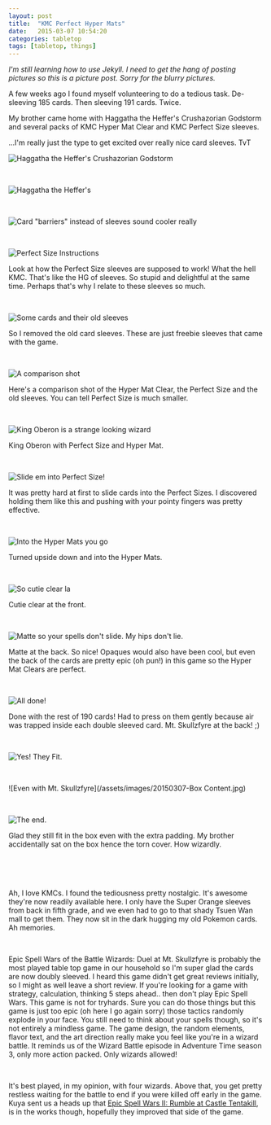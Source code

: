 ```yaml
---
layout: post
title:  "KMC Perfect Hyper Mats"
date:   2015-03-07 10:54:20
categories: tabletop
tags: [tabletop, things]
---
```


<i>I'm still learning how to use Jekyll. I need to get the hang of posting pictures so this is a picture post. Sorry for the blurry pictures. </i>

A few weeks ago I found myself volunteering to do a tedious task. De-sleeving 185 cards. Then sleeving 191 cards. Twice.

My brother came home with Haggatha the Heffer's Crushazorian Godstorm and several packs of KMC Hyper Mat Clear and KMC Perfect Size sleeves.  

...I'm really just the type to get excited over really nice card sleeves. TvT

![Haggatha the Heffer's Crushazorian Godstorm](/assets/images/20150307-HaggathaSpell.jpg)

<br>

![Haggatha the Heffer's](/assets/images/20150307-Haggatha.jpg)

<br>

![Card "barriers" instead of sleeves sound cooler really](/assets/images/20150307-KMCSleeves.jpg)

<br>

![Perfect Size Instructions](/assets/images/20150307-PerfectSizeInstructions.jpg)

Look at how the Perfect Size sleeves are supposed to work! What the hell KMC. That's like the HG of sleeves. So stupid and delightful at the same time. Perhaps that's why I relate to these sleeves so much. 

<br>

![Some cards and their old sleeves](/assets/images/20150307-Desleeving.jpg)

So I removed the old card sleeves. These are just freebie sleeves that came with the game. 

<br>

![A comparison shot](/assets/images/20150307-SleevesComparisonShot.jpg)

Here's a comparison shot of the Hyper Mat Clear, the Perfect Size and the old sleeves. You can tell Perfect Size is much smaller.

<br>

![King Oberon is a strange looking wizard](/assets/images/20150307-OberonSleeves.jpg)

King Oberon with Perfect Size and Hyper Mat.

<br>

![Slide em into Perfect Size!](/assets/images/20150307-PerfectSizeSleeving.jpg)

It was pretty hard at first to slide cards into the Perfect Sizes. I discovered holding them like this and pushing with your pointy fingers was pretty effective.

<br>

![Into the Hyper Mats you go](/assets/images/20150307-HyperMatSleeving.jpg)

Turned upside down and into the Hyper Mats.

<br>

![So cutie clear la](/assets/images/20150307-FrontSleeved.jpg)

Cutie clear at the front.

<br>

![Matte so your spells don't slide. My hips don't lie.](/assets/images/20150307-BackSleeved.jpg)

Matte at the back. So nice! Opaques would also have been cool, but even the back of the cards are pretty epic (oh pun!) in this game so the Hyper Mat Clears are perfect. 

<br>

![All done!](/assets/images/20150307-AllSleeved.jpg)

Done with the rest of 190 cards! Had to press on them gently because air was trapped inside each double sleeved card. Mt. Skullzfyre at the back! ;)

<br>

![Yes! They Fit. ](/assets/images/20150307-Cards.jpg)

<br>

![Even with Mt. Skullzfyre](/assets/images/20150307-Box Content.jpg)

<br>

![The end.](/assets/images/20150307-ClosedBox.jpg)


Glad they still fit in the box even with the extra padding. My brother accidentally sat on the box hence the torn cover. How wizardly.  

<br>  

<br>  

<br>  

Ah, I love KMCs. I found the tediousness pretty nostalgic. It's awesome they're now readily available here. I only have the Super Orange sleeves from back in fifth grade, and we even had to go to that shady Tsuen Wan mall to get them. They now sit in the dark hugging my old Pokemon cards. Ah memories.   

<br>

Epic Spell Wars of the Battle Wizards: Duel at Mt. Skullzfyre is probably the most played table top game in our household so I'm super glad the cards are now doubly sleeved. I heard this game didn't get great reviews initially, so I might as well leave a short review. If you're looking for a game with strategy, calculation, thinking 5 steps ahead.. then don't play Epic Spell Wars. This game is not for tryhards. Sure you can do those things but this game is just too epic (oh here I go again sorry) those tactics randomly explode in your face. You still need to think about your spells though, so it's not entirely a mindless game. The game design, the random elements, flavor text, and the art direction really make you feel like you're in a wizard battle. It reminds us of the Wizard Battle episode in Adventure Time season 3, only more action packed. Only wizards allowed!  

<br>

It's best played, in my opinion, with four wizards. Above that, you get pretty restless waiting for the battle to end if you were killed off early in the game. Kuya sent us a heads up that <a href="https://boardgamegeek.com/boardgame/173200/epic-spell-wars-battle-wizards-rumble-castle-tenta">Epic Spell Wars II: Rumble at Castle Tentakill</a>, is in the works though, hopefully they improved that side of the game. 
